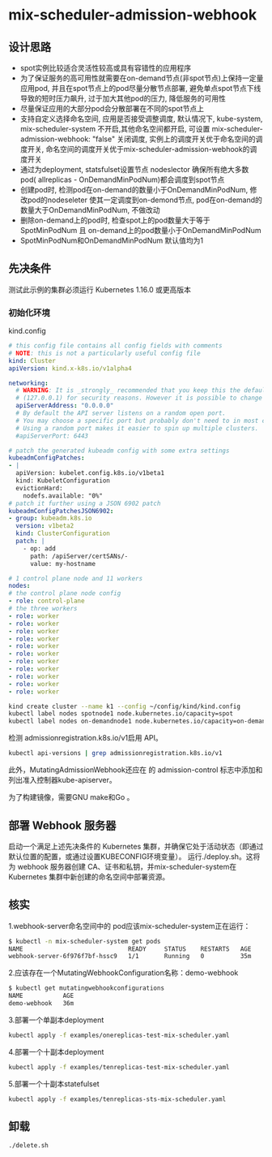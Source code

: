 # mix-scheduler-admission-webhook

## 设计思路

- spot实例比较适合灵活性较高或具有容错性的应用程序
- 为了保证服务的高可用性就需要在on-demand节点(非spot节点)上保持一定量应用pod, 并且在spot节点上的pod尽量分散节点部署, 避免单点spot节点下线导致的短时压力飙升, 过于加大其他pod的压力, 降低服务的可用性
- 尽量保证应用的大部分pod会分散部署在不同的spot节点上
- 支持自定义选择命名空间, 应用是否接受调整调度, 默认情况下, kube-system, mix-scheduler-system 不开启,其他命名空间都开启, 可设置 mix-scheduler-admission-webhook: "false" 关闭调度, 实例上的调度开关优于命名空间的调度开关, 命名空间的调度开关优于mix-scheduler-admission-webhook的调度开关
- 通过为deployment, statsfulset设置节点 nodeslector 确保所有绝大多数pod( allreplicas -  OnDemandMinPodNum)都会调度到spot节点
- 创建pod时, 检测pod在on-demand的数量小于OnDemandMinPodNum, 修改pod的nodeseleter 使其一定调度到on-demond节点, pod在on-demand的数量大于OnDemandMinPodNum, 不做改动
- 删除on-demand上的pod时, 检查spot上的pod数量大于等于 SpotMinPodNum 且 on-demand上的pod数量小于OnDemandMinPodNum
- SpotMinPodNum和OnDemandMinPodNum 默认值均为1

## 先决条件

测试此示例的集群必须运行 Kubernetes 1.16.0 或更高版本

### 初始化环境

kind.config

```yaml
# this config file contains all config fields with comments
# NOTE: this is not a particularly useful config file
kind: Cluster
apiVersion: kind.x-k8s.io/v1alpha4

networking:
  # WARNING: It is _strongly_ recommended that you keep this the default
  # (127.0.0.1) for security reasons. However it is possible to change this.
  apiServerAddress: "0.0.0.0"
  # By default the API server listens on a random open port.
  # You may choose a specific port but probably don't need to in most cases.
  # Using a random port makes it easier to spin up multiple clusters.
  #apiServerPort: 6443

# patch the generated kubeadm config with some extra settings
kubeadmConfigPatches:
- |
  apiVersion: kubelet.config.k8s.io/v1beta1
  kind: KubeletConfiguration
  evictionHard:
    nodefs.available: "0%"
# patch it further using a JSON 6902 patch
kubeadmConfigPatchesJSON6902:
- group: kubeadm.k8s.io
  version: v1beta2
  kind: ClusterConfiguration
  patch: |
    - op: add
      path: /apiServer/certSANs/-
      value: my-hostname

# 1 control plane node and 11 workers
nodes:
# the control plane node config
- role: control-plane
# the three workers
- role: worker
- role: worker
- role: worker
- role: worker
- role: worker
- role: worker
- role: worker
- role: worker
- role: worker
- role: worker
- role: worker
```

```bash
kind create cluster --name k1 --config ~/config/kind/kind.config
kubectl label nodes spotnode1 node.kubernetes.io/capacity=spot
kubectl label nodes on-demandnode1 node.kubernetes.io/capacity=on-demand
```

检测 admissionregistration.k8s.io/v1启用 API。

```bash
kubectl api-versions | grep admissionregistration.k8s.io/v1
```

此外，MutatingAdmissionWebhook还应在 的 admission-control 标志中添加和列出准入控制器kube-apiserver。

为了构建镜像，需要GNU make和Go 。

## 部署 Webhook 服务器

启动一个满足上述先决条件的 Kubernetes 集群，并确保它处于活动状态（即通过默认位置的配置，或通过设置KUBECONFIG环境变量）。
运行./deploy.sh。这将为 webhook 服务器创建 CA、证书和私钥，并mix-scheduler-system在 Kubernetes 集群中新创建的命名空间中部署资源。

## 核实

1.webhook-server命名空间中的 pod应该mix-scheduler-system正在运行：

```bash
$ kubectl -n mix-scheduler-system get pods
NAME                             READY     STATUS    RESTARTS   AGE
webhook-server-6f976f7bf-hssc9   1/1       Running   0          35m
```

2.应该存在一个MutatingWebhookConfiguration名称：demo-webhook

```bash
$ kubectl get mutatingwebhookconfigurations
NAME           AGE
demo-webhook   36m
```

3.部署一个单副本deployment

```bash
kubectl apply -f examples/onereplicas-test-mix-scheduler.yaml
```

4.部署一个十副本deployment

```bash
kubectl apply -f examples/tenreplicas-test-mix-scheduler.yaml
```

5.部署一个十副本statefulset

```bash
kubectl apply -f examples/tenreplicas-sts-mix-scheduler.yaml
```

## 卸载
```bash
./delete.sh
```
